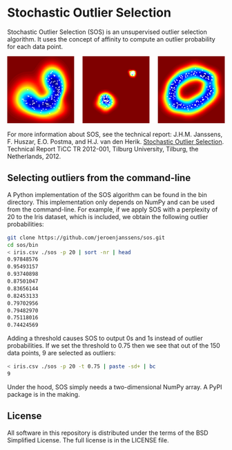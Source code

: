 Stochastic Outlier Selection
============================

Stochastic Outlier Selection (SOS) is an unsupervised outlier selection algorithm. It uses the concept of affinity to compute  an outlier probability for each data point.

![SOS](doc/sos.png)

For more information about SOS, see the technical report: J.H.M. Janssens, F. Huszar, E.O. Postma, and H.J. van den Herik. [Stochastic Outlier Selection](https://github.com/jeroenjanssens/sos/blob/master/doc/sos-ticc-tr-2012-001.pdf?raw=true). Technical Report TiCC TR 2012-001, Tilburg University, Tilburg, the Netherlands, 2012.


Selecting outliers from the command-line
----------------------------------------

A Python implementation of the SOS algorithm can be found in the bin directory. This implementation only depends on NumPy and can be used from the command-line. For example, if we apply SOS with a perplexity of 20 to the Iris dataset, which is included, we obtain the following outlier probabilities:

```bash
git clone https://github.com/jeroenjanssens/sos.git 
cd sos/bin
< iris.csv ./sos -p 20 | sort -nr | head
0.97848576
0.95493157
0.93740898
0.87501047
0.83656144
0.82453133
0.79702956
0.79482970
0.75118016
0.74424569
```

Adding a threshold causes SOS to output 0s and 1s instead of outlier probabilities. If we set the threshold to 0.75 then we see that out of the 150 data points, 9 are selected as outliers:

```bash
< iris.csv ./sos -p 20 -t 0.75 | paste -sd+ | bc
9
```

Under the hood, SOS simply needs a two-dimensional NumPy array. A PyPI package is in the making.

License
-------

All software in this repository is distributed under the terms of the BSD Simplified License. The full license is in the LICENSE file.
